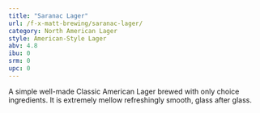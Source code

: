 ```yaml
---
title: "Saranac Lager"
url: /f-x-matt-brewing/saranac-lager/
category: North American Lager
style: American-Style Lager
abv: 4.8
ibu: 0
srm: 0
upc: 0
---
```

A simple well-made Classic American Lager brewed with only choice ingredients. It is extremely mellow refreshingly smooth, glass after glass.
